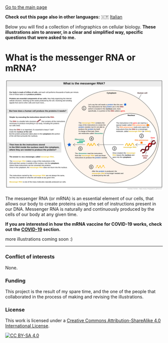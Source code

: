 
[Go to the main page](https://easy-infographics.github.io/)

**Check out this page also in other languages:** 🇮🇹  [Italian](../it/)

Below you will find a collection of infographics on cellular biology. 
**These illustrations aim to answer, in a clear and simplified way, specific questions that were asked to me.** 

# What is the messenger RNA or mRNA? 
[![mRNA_cell.svg - English version](images/mRNA_cell.svg)](images/mRNA_cell.svg)

The messenger RNA (or mRNA) is an essential element of our cells, that allows our body to create proteins using the set of instructions present in our DNA. Messenger RNA is naturally and continuously produced by the cells of our body at any given time. 

**If you are interested in how the mRNA vaccine for COVID-19 works, check out the [COVID-19](https://easy-infographics.github.io/COVID-19/en/) section.**


more illustrations coming soon :)

***

### Conflict of interests

None.

### Funding

This project is the result of my spare time, and the one of the people that collaborated in the process of making and revising the illustrations. 

### License

This work is licensed under a
[Creative Commons Attribution-ShareAlike 4.0 International License][cc-by-sa].

[![CC BY-SA 4.0][cc-by-sa-image]][cc-by-sa]

[cc-by-sa]: http://creativecommons.org/licenses/by-sa/4.0/
[cc-by-sa-image]: https://licensebuttons.net/l/by-sa/4.0/88x31.png
[cc-by-sa-shield]: https://img.shields.io/badge/License-CC%20BY--SA%204.0-lightgrey.svg
